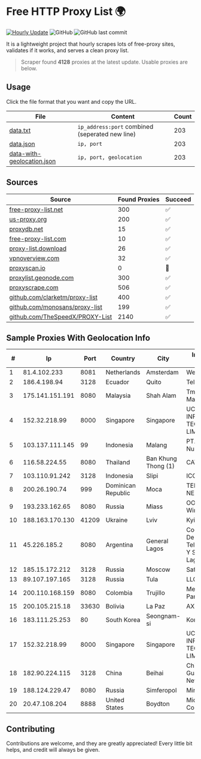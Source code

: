
# Free HTTP Proxy List 🌍

[![Hourly Update](https://github.com/mertguvencli/http-proxy-list/actions/workflows/main.yml/badge.svg?branch=main)](https://github.com/mertguvencli/http-proxy-list/actions/workflows/main.yml)
![GitHub](https://img.shields.io/github/license/mertguvencli/http-proxy-list)
![GitHub last commit](https://img.shields.io/github/last-commit/mertguvencli/http-proxy-list)

It is a lightweight project that hourly scrapes lots of free-proxy sites, validates if it works, and serves a clean proxy list.


> Scraper found **4128** proxies at the latest update. Usable proxies are below.

## Usage

Click the file format that you want and copy the URL.


|File|Content|Count|
|----|-------|-----|
|[data.txt](https://raw.githubusercontent.com/mertguvencli/http-proxy-list/main/proxy-list/data.txt)|`ip_address:port` combined (seperated new line)|203|
|[data.json](https://raw.githubusercontent.com/mertguvencli/http-proxy-list/main/proxy-list/data.json)|`ip, port`|203|
|[data-with-geolocation.json](https://raw.githubusercontent.com/mertguvencli/http-proxy-list/main/proxy-list/data-with-geolocation.json)|`ip, port, geolocation`|203|

## Sources

|Source|Found Proxies|Succeed|
|------|-------------|-------|
|[free-proxy-list.net](https://free-proxy-list.net)|300|✅|
|[us-proxy.org](https://www.us-proxy.org)|200|✅|
|[proxydb.net](http://proxydb.net)|15|✅|
|[free-proxy-list.com](https://free-proxy-list.com/?page=&port=&type%5B%5D=http&type%5B%5D=https&up_time=0&search=Search)|10|✅|
|[proxy-list.download](https://www.proxy-list.download/HTTP)|26|✅|
|[vpnoverview.com](https://vpnoverview.com/privacy/anonymous-browsing/free-proxy-servers)|32|✅|
|[proxyscan.io](https://www.proxyscan.io)|0|🚫|
|[proxylist.geonode.com](https://proxylist.geonode.com/api/proxy-list?limit=300&page=1&sort_by=lastChecked&sort_type=desc&protocols=http,https)|300|✅|
|[proxyscrape.com](https://api.proxyscrape.com/v2/?request=displayproxies&protocol=http&timeout=10000&country=all&ssl=all&anonymity=all)|506|✅|
|[github.com/clarketm/proxy-list](https://raw.githubusercontent.com/clarketm/proxy-list/master/proxy-list-raw.txt)|400|✅|
|[github.com/monosans/proxy-list](https://raw.githubusercontent.com/monosans/proxy-list/main/proxies/http.txt)|199|✅|
|[github.com/TheSpeedX/PROXY-List](https://raw.githubusercontent.com/TheSpeedX/PROXY-List/master/http.txt)|2140|✅|


## Sample Proxies With Geolocation Info

|#|Ip|Port|Country|City|Internet Service Provider|
|-|--|----|-------|----|-------------------------|
|1|81.4.102.233|8081|Netherlands|Amsterdam|WeservIT|
|2|186.4.198.94|3128|Ecuador|Quito|Telconet S.A|
|3|175.141.151.191|8080|Malaysia|Shah Alam|Tmnet, Telekom Malaysia Bhd.|
|4|152.32.218.99|8000|Singapore|Singapore|UCLOUD INFORMATION TECHNOLOGY (HK) LIMITED|
|5|103.137.111.145|99|Indonesia|Malang|PT. Capoeng Digital Nusantara|
|6|116.58.224.55|8080|Thailand|Ban Khung Thong (1)|CAT-BB|
|7|103.110.91.242|3128|Indonesia|Slipi|ICONPLN|
|8|200.26.190.74|999|Dominican Republic|Moca|TELERY NETWORKS, S.R.L|
|9|193.233.162.65|8080|Russia|Miass|OOO Regional Wireless networks|
|10|188.163.170.130|41209|Ukraine|Lviv|Kyivstar UA|
|11|45.226.185.2|8080|Argentina|General Lagos|Coop De Provision De Telecomunicaciones Y Servicios De Gral Lagos Ltda|
|12|185.15.172.212|3128|Russia|Moscow|SafeData LLC|
|13|89.107.197.165|3128|Russia|Tula|LLC TK Altair|
|14|200.110.168.159|8080|Colombia|Trujillo|Media Commerce Partners S.A|
|15|200.105.215.18|33630|Bolivia|La Paz|AXS Bolivia S. A.|
|16|183.111.25.253|80|South Korea|Seongnam-si|Korea Telecom|
|17|152.32.218.99|8000|Singapore|Singapore|UCLOUD INFORMATION TECHNOLOGY (HK) LIMITED|
|18|182.90.224.115|3128|China|Beihai|China Unicom Guangxi Province Network|
|19|188.124.229.47|8080|Russia|Simferopol|Miranda-Media Ltd|
|20|20.47.108.204|8888|United States|Boydton|Microsoft Corporation|



## Contributing

Contributions are welcome, and they are greatly appreciated! Every
little bit helps, and credit will always be given.

